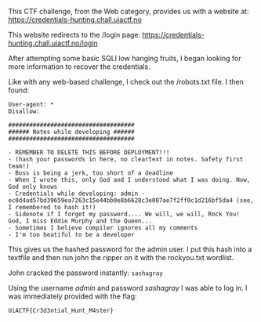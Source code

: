 This CTF challenge, from the Web category, provides us with a website at: https://credentials-hunting.chall.uiactf.no

This website redirects to the /login page: https://credentials-hunting.chall.uiactf.no/login

After attempting some basic SQLI low hanging fruits, I began looking for more information to recover the credentials.

Like with any web-based challenge, I check out the /robots.txt file. I then found:

```
User-agent: *
Disallow:

####################################
###### Notes while developing ######
####################################

- REMEMBER TO DELETE THIS BEFORE DEPLOYMENT!!!
- (hash your passwords in here, no cleartext in notes. Safety first team!)
- Boss is being a jerk, too short of a deadline
- When I wrote this, only God and I understood what I was doing. Now, God only knows
- Credentials while developing: admin - ec0d4ad57bd39659ea7263c15e44bb0e8b6628c3e087ae7f2ff0c1d216bf5da4 (see, I remembered to hash it!)
- Sidenote if I forget my password.... We will, we will, Rock You! God, I miss Eddie Murphy and the Queen...
- Sometimes I believe compiler ignores all my comments
- I'm too beatiful to be a developer
```

This gives us the hashed password for the admin user. I put this hash into a textfile and then run john the ripper on it with the rockyou.txt wordlist.

John cracked the password instantly: ```sashagray```

Using the username *admin* and password *sashagray* I was able to log in. I was immediately provided with the flag:

```UiACTF{Cr3d3ntial_Hunt_M4ster}```

